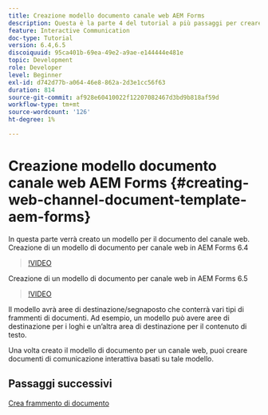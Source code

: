 ```yaml
---
title: Creazione modello documento canale web AEM Forms
description: Questa è la parte 4 del tutorial a più passaggi per creare il tuo primo documento di comunicazione interattiva. In questa parte verrà creato un modello per il documento del canale web.
feature: Interactive Communication
doc-type: Tutorial
version: 6.4,6.5
discoiquuid: 95ca401b-69ea-49e2-a9ae-e144444e481e
topic: Development
role: Developer
level: Beginner
exl-id: d742d77b-a064-46e8-862a-2d3e1cc56f63
duration: 814
source-git-commit: af928e60410022f12207082467d3bd9b818af59d
workflow-type: tm+mt
source-wordcount: '126'
ht-degree: 1%

---
```


# Creazione modello documento canale web AEM Forms {#creating-web-channel-document-template-aem-forms}

In questa parte verrà creato un modello per il documento del canale web.
Creazione di un modello di documento per canale web in AEM Forms 6.4
>[!VIDEO](https://video.tv.adobe.com/v/22342?quality=12&learn=on)

Creazione di un modello di documento per canale web in AEM Forms 6.5
>[!VIDEO](https://video.tv.adobe.com/v/27807?quality=12&learn=on)

Il modello avrà aree di destinazione/segnaposto che conterrà vari tipi di frammenti di documenti. Ad esempio, un modello può avere aree di destinazione per i loghi e un’altra area di destinazione per il contenuto di testo.

Una volta creato il modello di documento per un canale web, puoi creare documenti di comunicazione interattiva basati su tale modello.

## Passaggi successivi

[Crea frammento di documento](./partfive.md)
